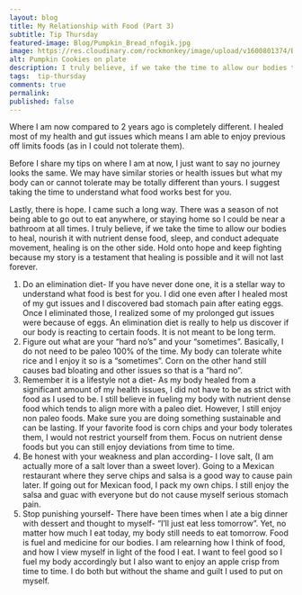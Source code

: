 ```yaml
---
layout: blog
title: My Relationship with Food (Part 3)
subtitle: Tip Thursday
featured-image: Blog/Pumpkin_Bread_nfogik.jpg
image: https://res.cloudinary.com/rockmonkey/image/upload/v1600801374/Blog/Pumpkin_Bread_nfogik.jpg
alt: Pumpkin Cookies on plate
description: I truly believe, if we take the time to allow our bodies to heal, nourish it with nutrient dense food, sleep, and conduct adequate movement, healing is on the other side. Hold onto hope and keep fighting because my story is a testament that healing is possible and it will not last forever.
tags:  tip-thursday
comments: true
permalink:
published: false
---
```

Where I am now compared to 2 years ago is completely different. I healed most of my health and gut issues which means I am able to enjoy previous off limits foods (as in I could not tolerate them).

Before I share my tips on where I am at now, I just want to say no journey looks the same. We may have similar stories or health issues but what my body can or cannot tolerate may be totally different than yours. I suggest taking the time to understand what food works best for you.

Lastly, there is hope. I came such a long way. There was a season of not being able to go out to eat anywhere, or staying home so I could be near a bathroom at all times. I truly believe, if we take the time to allow our bodies to heal, nourish it with nutrient dense food, sleep, and conduct adequate movement, healing is on the other side. Hold onto hope and keep fighting because my story is a testament that healing is possible and it will not last forever.

1. Do an elimination diet- If you have never done one, it is a stellar way to understand what food is best for you. I did one even after I healed most of my gut issues and I discovered bad stomach pain after eating eggs. Once I eliminated those, I realized some of my prolonged gut issues were because of eggs. An elimination diet is really to help us discover if our body is reacting to certain foods. It is not meant to be long term.
2. Figure out what are your “hard no’s” and your “sometimes”. Basically, I do not need to be paleo 100% of the time. My body can tolerate white rice and I enjoy it so is a “sometimes”. Corn on the other hand still causes bad bloating and other issues so that is a “hard no”.
3. Remember it is a lifestyle not a diet-  As my body healed from a significant amount of my health issues, I did not have to be as strict with food as I used to be. I still believe in fueling my body with nutrient dense food which tends to align more with a paleo diet. However, I still enjoy non paleo foods. Make sure you are doing something sustainable and can be lasting. If your favorite food is corn chips and your body tolerates them, I would not restrict yourself from them. Focus on nutrient dense foods but you can still enjoy deviations from time to time.
4. Be honest with your weakness and plan according- I love salt, (I am actually more of a salt lover than a sweet lover). Going to a Mexican restaurant where they serve chips and salsa  is a good way to cause pain later. If going out for Mexican food, I pack my own chips. I still enjoy the salsa and guac with everyone but do not cause myself serious stomach pain.
5. Stop punishing yourself- There have been times when I ate a big dinner with dessert and thought to myself- “I’ll just eat less tomorrow”. Yet, no matter how much I eat today, my body still needs to eat tomorrow. Food is fuel and medicine for our bodies. I am relearning how I think of food, and how I view myself in light of the food I eat. I want to feel good so I fuel my body accordingly but I also want to enjoy an apple crisp from time to time. I do both but without the shame and guilt I used to put on myself.
